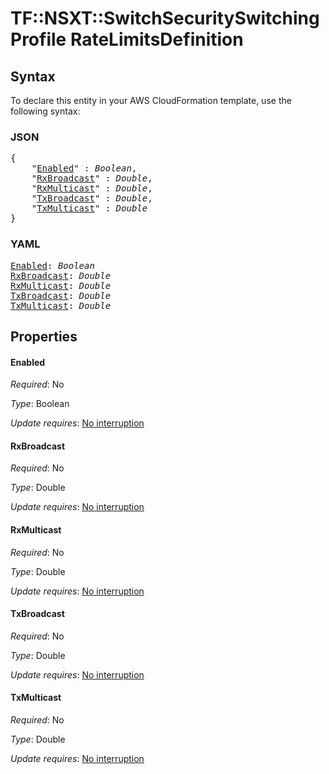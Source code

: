 # TF::NSXT::SwitchSecuritySwitchingProfile RateLimitsDefinition

## Syntax

To declare this entity in your AWS CloudFormation template, use the following syntax:

### JSON

<pre>
{
    "<a href="#enabled" title="Enabled">Enabled</a>" : <i>Boolean</i>,
    "<a href="#rxbroadcast" title="RxBroadcast">RxBroadcast</a>" : <i>Double</i>,
    "<a href="#rxmulticast" title="RxMulticast">RxMulticast</a>" : <i>Double</i>,
    "<a href="#txbroadcast" title="TxBroadcast">TxBroadcast</a>" : <i>Double</i>,
    "<a href="#txmulticast" title="TxMulticast">TxMulticast</a>" : <i>Double</i>
}
</pre>

### YAML

<pre>
<a href="#enabled" title="Enabled">Enabled</a>: <i>Boolean</i>
<a href="#rxbroadcast" title="RxBroadcast">RxBroadcast</a>: <i>Double</i>
<a href="#rxmulticast" title="RxMulticast">RxMulticast</a>: <i>Double</i>
<a href="#txbroadcast" title="TxBroadcast">TxBroadcast</a>: <i>Double</i>
<a href="#txmulticast" title="TxMulticast">TxMulticast</a>: <i>Double</i>
</pre>

## Properties

#### Enabled

_Required_: No

_Type_: Boolean

_Update requires_: [No interruption](https://docs.aws.amazon.com/AWSCloudFormation/latest/UserGuide/using-cfn-updating-stacks-update-behaviors.html#update-no-interrupt)

#### RxBroadcast

_Required_: No

_Type_: Double

_Update requires_: [No interruption](https://docs.aws.amazon.com/AWSCloudFormation/latest/UserGuide/using-cfn-updating-stacks-update-behaviors.html#update-no-interrupt)

#### RxMulticast

_Required_: No

_Type_: Double

_Update requires_: [No interruption](https://docs.aws.amazon.com/AWSCloudFormation/latest/UserGuide/using-cfn-updating-stacks-update-behaviors.html#update-no-interrupt)

#### TxBroadcast

_Required_: No

_Type_: Double

_Update requires_: [No interruption](https://docs.aws.amazon.com/AWSCloudFormation/latest/UserGuide/using-cfn-updating-stacks-update-behaviors.html#update-no-interrupt)

#### TxMulticast

_Required_: No

_Type_: Double

_Update requires_: [No interruption](https://docs.aws.amazon.com/AWSCloudFormation/latest/UserGuide/using-cfn-updating-stacks-update-behaviors.html#update-no-interrupt)

